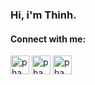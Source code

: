 ### Hi, i'm Thinh. 

<h4 align="left">Connect with me:</h4>

<a href="https://twitter.com/thinh7174" target="blank"><img align="center" src="https://cdn-icons.flaticon.com/png/512/3536/premium/3536424.png?token=exp=1634440842~hmac=8b2e53ac36bbb021e9359c73e29eda2b" alt="phamthinh" height="30" width="30" /></a>
<a href="https://www.linkedin.com/in/phamthinh127" target="blank"><img align="center" src="https://cdn-icons.flaticon.com/png/512/3536/premium/3536505.png?token=exp=1634440942~hmac=6939b667fbde90bf85331a132712de75" alt="phamthinh" height="30" width="30" /></a>
<a href="https://www.facebook.com/thinhit127" target="blank"><img align="center" src="https://cdn-icons-png.flaticon.com/512/174/174848.png" alt="phamthinh" height="30" width="30" /></a>
